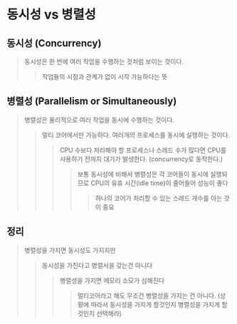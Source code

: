 # 동시성 vs 병렬성

## 동시성 (Concurrency)

> 동시성은 한 번에 여러 작업을 수행하는 것처럼 보이는 것이다.
>
> > 작업들의 시점과 관계가 없이 시작 가능하다는 뜻

## 병렬성 (Parallelism or Simultaneously)

> 병렬성은 물리적으로 여러 작업을 동시에 수행하는 것이다.
>
> > 멀티 코어에서만 가능하다. 여러개의 프로세스를 동시에 실행하는 것이다.
> >
> > > CPU 수보다 처리해야 할 프로세스나 스레드 수가 많다면 CPU를 사용하기 전까지 대기가 발생한다. (concurrency로 동작한다.)
> > >
> > > > 보통 동시성에 비해서 병렬성은 각 코어들이 동시에 실행되므로 CPU의 유휴 시간(idle time)이 줄어들어 성능이 좋다
> > > >
> > > > > 하나의 코어가 처리할 수 있는 스레드 개수를 아는 것이 중요

## 정리

> 병렬성을 가지면 동시성도 가지지만
>
> > 동시성을 가진다고 병렬서을 갖는건 아니다
> >
> > > 병렬성을 가지면 메모리 소모가 심해진다
> > >
> > > > 멀티코어라고 해도 무조건 병렬성을 가지는 건 아니다. (상황에 따라서 동시성을 가지게 할것인지 병렬성을 가지게 할것인지 선택해라)
